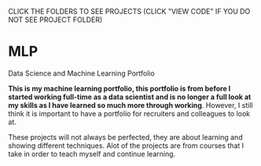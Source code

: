 CLICK THE FOLDERS TO SEE PROJECTS
(CLICK "VIEW CODE" IF YOU DO NOT SEE PROJECT FOLDER)

# MLP
Data Science and Machine Learning Portfolio

<b>This is my machine learning portfolio, this portfolio is from before I started working full-time as a data scientist and is no longer a full look at my skills as I have learned so much more through working</b>. However, I still think it is important to have a portfolio for recruiters and colleagues to look at.

These projects will not always be perfected, they are about learning and showing different techniques. Alot of the projects are from courses that I take in order to teach myself and continue learning.

